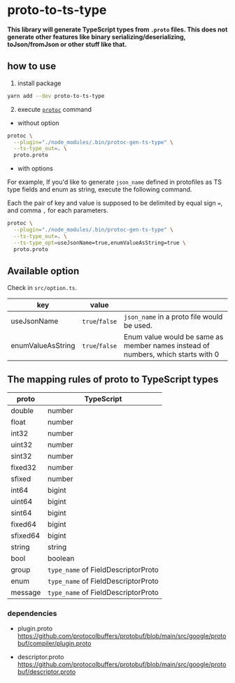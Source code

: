 # proto-to-ts-type

**This library will generate TypeScript types from `.proto` files.
This does not generate other features like binary serializing/deserializing, toJson/fromJson or other stuff like that.**

## how to use

1. install package

```sh
yarn add --dev proto-to-ts-type
```

2. execute [`protoc`](https://protobuf.dev/downloads/) command

- without option

```sh
protoc \
  --plugin="./node_modules/.bin/protoc-gen-ts-type" \
  --ts-type_out=. \
  proto.proto
```

- with options

For example, If you'd like to generate `json_name` defined in protofiles as TS type fields and enum as string, execute the following command.

Each the pair of key and value is supposed to be delimited by equal sign `=`, and comma `,` for each parameters.

```sh
protoc \
  --plugin="./node_modules/.bin/protoc-gen-ts-type" \
  --ts-type_out=. \
  --ts-type_opt=useJsonName=true,enumValueAsString=true \
  proto.proto
```

## Available option

Check in `src/option.ts`.

| key               | value          |                                                                                  |
| ----------------- | -------------- | -------------------------------------------------------------------------------- |
| useJsonName       | `true`/`false` | `json_name` in a proto file would be used.                                       |
| enumValueAsString | `true`/`false` | Enum value would be same as member names instead of numbers, which starts with 0 |

## The mapping rules of proto to TypeScript types

| proto    | TypeScript                          |
| -------- | ----------------------------------- |
| double   | number                              |
| float    | number                              |
| int32    | number                              |
| uint32   | number                              |
| sint32   | number                              |
| fixed32  | number                              |
| sfixed   | number                              |
| int64    | bigint                              |
| uint64   | bigint                              |
| sint64   | bigint                              |
| fixed64  | bigint                              |
| sfixed64 | bigint                              |
| string   | string                              |
| bool     | boolean                             |
| group    | `type_name` of FieldDescriptorProto |
| enum     | `type_name` of FieldDescriptorProto |
| message  | `type_name` of FieldDescriptorProto |

### dependencies

- plugin.proto
  https://github.com/protocolbuffers/protobuf/blob/main/src/google/protobuf/compiler/plugin.proto

- descriptor.proto
  https://github.com/protocolbuffers/protobuf/blob/main/src/google/protobuf/descriptor.proto
